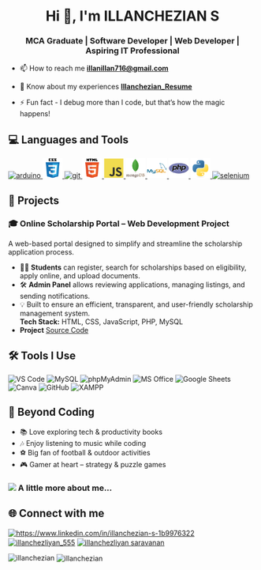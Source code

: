 <h1 align="center">Hi 👋, I'm ILLANCHEZIAN S</h1>
<h3 align="center">MCA Graduate | Software Developer | Web Developer | Aspiring IT Professional</h3>

- 📫 How to reach me **illanillan716@gmail.com**

- 📄 Know about my experiences  **[Illanchezian_Resume](https://drive.google.com/file/d/1l2ZwC61Hzc5elsL0fXf30BEx-AORi_cX/view?usp=drive_link)**

- ⚡ Fun fact - I debug more than I code, but that’s how the magic happens!


## 💻 Languages and Tools
<p align="left"> <a href="https://www.arduino.cc/" target="_blank" rel="noreferrer"> <img src="https://cdn.worldvectorlogo.com/logos/arduino-1.svg" alt="arduino" width="40" height="40"/> </a> <a href="https://www.w3schools.com/css/" target="_blank" rel="noreferrer"> <img src="https://raw.githubusercontent.com/devicons/devicon/master/icons/css3/css3-original-wordmark.svg" alt="css3" width="40" height="40"/> </a> <a href="https://git-scm.com/" target="_blank" rel="noreferrer"> <img src="https://www.vectorlogo.zone/logos/git-scm/git-scm-icon.svg" alt="git" width="40" height="40"/> </a> <a href="https://www.w3.org/html/" target="_blank" rel="noreferrer"> <img src="https://raw.githubusercontent.com/devicons/devicon/master/icons/html5/html5-original-wordmark.svg" alt="html5" width="40" height="40"/> </a> <a href="https://developer.mozilla.org/en-US/docs/Web/JavaScript" target="_blank" rel="noreferrer"> <img src="https://raw.githubusercontent.com/devicons/devicon/master/icons/javascript/javascript-original.svg" alt="javascript" width="40" height="40"/> </a> <a href="https://www.mongodb.com/" target="_blank" rel="noreferrer"> <img src="https://raw.githubusercontent.com/devicons/devicon/master/icons/mongodb/mongodb-original-wordmark.svg" alt="mongodb" width="40" height="40"/> </a> <a href="https://www.mysql.com/" target="_blank" rel="noreferrer"> <img src="https://raw.githubusercontent.com/devicons/devicon/master/icons/mysql/mysql-original-wordmark.svg" alt="mysql" width="40" height="40"/> </a> <a href="https://www.php.net" target="_blank" rel="noreferrer"> <img src="https://raw.githubusercontent.com/devicons/devicon/master/icons/php/php-original.svg" alt="php" width="40" height="40"/> </a> <a href="https://www.python.org" target="_blank" rel="noreferrer"> <img src="https://raw.githubusercontent.com/devicons/devicon/master/icons/python/python-original.svg" alt="python" width="40" height="40"/> </a> <a href="https://www.selenium.dev" target="_blank" rel="noreferrer"> <img src="https://raw.githubusercontent.com/detain/svg-logos/780f25886640cef088af994181646db2f6b1a3f8/svg/selenium-logo.svg" alt="selenium" width="40" height="40"/> </a> </p>

## 🚀 Projects
### 🎓 Online Scholarship Portal – Web Development Project
A web-based portal designed to simplify and streamline the scholarship application process.  

- 👨‍🎓 **Students** can register, search for scholarships based on eligibility, apply online, and upload documents.  
- 🛠️ **Admin Panel** allows reviewing applications, managing listings, and sending notifications.  
- 💡 Built to ensure an efficient, transparent, and user-friendly scholarship management system.  
     **Tech Stack:** HTML, CSS, JavaScript, PHP, MySQL
- **Project** [Source Code](https://github.com/ILLANCHEZIAN/Scholarship-portal)

## 🛠️ Tools I Use
![VS Code](https://img.shields.io/badge/VS%20Code-007ACC?style=for-the-badge&logo=visual-studio-code&logoColor=white)
![MySQL](https://img.shields.io/badge/MySQL-4479A1?style=for-the-badge&logo=mysql&logoColor=white)
![phpMyAdmin](https://img.shields.io/badge/phpMyAdmin-6C78AF?style=for-the-badge&logo=phpmyadmin&logoColor=white)
![MS Office](https://img.shields.io/badge/MS%20Office-D83B01?style=for-the-badge&logo=microsoft-office&logoColor=white)
![Google Sheets](https://img.shields.io/badge/Google%20Sheets-34A853?style=for-the-badge&logo=google-sheets&logoColor=white)
![Canva](https://img.shields.io/badge/Canva-00C4CC?style=for-the-badge&logo=canva&logoColor=white)
![GitHub](https://img.shields.io/badge/GitHub-181717?style=for-the-badge&logo=github&logoColor=white)
![XAMPP](https://img.shields.io/badge/XAMPP-FB7A24?style=for-the-badge&logo=xampp&logoColor=white)
  
## 🎯 Beyond Coding
- 📚 Love exploring tech & productivity books  
- 🎶 Enjoy listening to music while coding  
- ⚽ Big fan of football & outdoor activities  
- 🎮 Gamer at heart – strategy & puzzle games





### <img src="https://media.giphy.com/media/VgCDAzcKvsR6OM0uWg/giphy.gif" width="50"> A little more about me...  
## 🌐 Connect with me
<p align="left">
<a href="https://linkedin.com/in/https://www.linkedin.com/in/illanchezian-s-1b9976322" target="blank"><img align="center" src="https://raw.githubusercontent.com/rahuldkjain/github-profile-readme-generator/master/src/images/icons/Social/linked-in-alt.svg" alt="https://www.linkedin.com/in/illanchezian-s-1b9976322" height="30" width="40" /></a>
<a href="https://instagram.com/illanchezliyan_555" target="blank"><img align="center" src="https://raw.githubusercontent.com/rahuldkjain/github-profile-readme-generator/master/src/images/icons/Social/instagram.svg" alt="illanchezliyan_555" height="30" width="40" /></a>
<a href="https://www.youtube.com/c/illanchezliyan saravanan" target="blank"><img align="center" src="https://raw.githubusercontent.com/rahuldkjain/github-profile-readme-generator/master/src/images/icons/Social/youtube.svg" alt="illanchezliyan saravanan" height="30" width="40" /></a>
</p>



<p><img align="left" src="https://github-readme-stats.vercel.app/api/top-langs?username=illanchezian&show_icons=true&locale=en&layout=compact" alt="illanchezian" /></p>

<p>&nbsp;<img align="center" src="https://github-readme-stats.vercel.app/api?username=illanchezian&show_icons=true&locale=en" alt="illanchezian" /></p>
